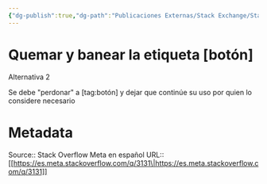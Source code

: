 ```yaml
---
{"dg-publish":true,"dg-path":"Publicaciones Externas/Stack Exchange/Stack Overflow en español/Stack Overflow en español Meta/es.meta.stackoverflow.com-3131.md","permalink":"/publicaciones-externas/stack-exchange/stack-overflow-en-espanol/stack-overflow-en-espanol-meta/es-meta-stackoverflow-com-3131/","title":"Quemar y banear la etiqueta [botón]","hide":true,"noteIcon":"default","created":"2024-04-03T12:49:10.729-06:00","updated":"2024-04-05T16:44:02.356-06:00"}
---
```


# Quemar y banear la etiqueta [botón]

Alternativa 2

Se debe "perdonar" a [tag:botón] y dejar que continúe su uso por quien lo considere necesario

# Metadata
Source:: Stack Overflow Meta en español
URL:: [[https://es.meta.stackoverflow.com/q/3131\|https://es.meta.stackoverflow.com/q/3131]]


